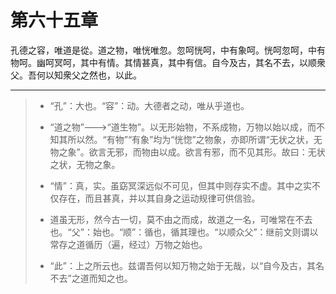 # 第六十五章

孔德之容，唯道是從。道之物，唯恍唯忽。忽呵恍呵，中有象呵。恍呵忽呵，中有物呵。幽呵冥呵，其中有情。其情甚真，其中有信。自今及古，其名不去，以顺衆父。吾何以知衆父之然也，以此。

---

> + “孔”：大也。“容”：动。大德者之动，唯从乎道也。
>
> + “道之物”--->“道生物”。以无形始物，不系成物，万物以始以成，而不知其所以然。“有物”“有象”均为“恍惚”之物象，亦即所谓“无状之状，无物之象”。欲言无邪，而物由以成。欲言有邪，而不见其形。故曰：无状之状，无物之象。
>
> + “情”：真，实。虽窈冥深远似不可见，但其中则存实不虚。其中之实不仅存在，而且甚真，并以其自身之运动规律可供信验。
>
> + 道虽无形，然今古一切，莫不由之而成，故道之一名，可唯常在不去也。“父”：始也。“顺”：循也，循其理也。“以顺众父”：继前文则谓以常存之道循历（遍，经过）万物之始也。
>
> + “此”：上之所云也。兹谓吾何以知万物之始于无哉，以“自今及古，其名不去”之道而知之也。
